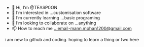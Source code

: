 - 👋 Hi, I’m @TEASP0ON
- 👀 I’m interested in ...customisation software
- 🌱 I’m currently learning ...basic programing
- 💞️ I’m looking to collaborate on ...anything
- 📫 How to reach me ...email-mann.mohan1200@gmail.com

<!---
TEASP0ON/TEASP0ON is a ✨ special ✨ repository because its `README.md` (this file) appears on your GitHub profile.
You can click the Preview link to take a look at your changes.
--->i am new to github and coding. hoping to learn a thing or two here
